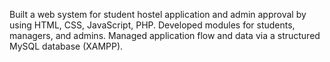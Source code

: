 Built a web system for student hostel application and admin approval by using HTML, CSS, JavaScript, PHP. Developed modules for students, managers, and admins. Managed application flow and data via a structured MySQL database (XAMPP).
